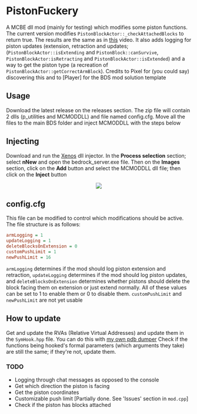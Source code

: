 # PistonFuckery
A MCBE dll mod (mainly for testing) which modifies some piston functions. The current version modifies `PistonBlockActor::_checkAttachedBlocks` to return true. The results are the same as in [this](https://www.youtube.com/watch?v=11b7JH2Pw0c) video. It also adds logging for piston updates (extension, retraction and updates; (`PistonBlockActor::isExtending` and `PistonBlock::canSurvive`, `PistonBlockActor:isRetracting` and `PistonBlockActor::isExtended`) and a way to get the piston type (a recreation of `PistonBlockActor::getCorrectArmBlock`). Credits to Pixel for (you could say) discovering this and to [Player] for the BDS mod solution template

## Usage
Download the latest release on the releases section. The zip file will contain 2 dlls (p_utilities and MCMODDLL) and file named config.cfg. Move all the files to the main BDS folder and inject MCMODDLL with the steps below

## Injecting
Download and run the [Xenos](https://github.com/DarthTon/Xenos) dll injector. In the **Process selection** section; select **nNew** and open the bedrock_server.exe file. Then on the **Images** section, click on the **Add** button and select the MCMODDLL dll file; then click on the **Inject** button

<p align="center">
  <img src="https://user-images.githubusercontent.com/81709312/143133453-861be19d-86f5-4277-be48-488f8263e6cd.png" />
</p>

## config.cfg
This file can be modified to control which modifications should be active. The file structure is as follows:
```ini
armLogging = 1
updateLogging = 1
deleteBlocksOnExtension = 0
customPushLimit = 1
newPushLimit = 16
```
`armLogging` determines if the mod should log piston extension and retraction, `updateLogging` determines if the mod should log piston updates, and `deleteBlocksOnExtension` determines whether pistons should delete the block facing them on extension or just extend normally. All of these values can be set to 1 to enable them or 0 to disable them. `customPushLimit` and `newPushLimit` are not yet usable

## How to update
Get and update the RVAs (Relative Virtual Addresses) and update them in the `SymHook.hpp` file. You can do this with [my own pdb dumper](https://github.com/0x4c37373230/BDumper)  Check if the functions being hooked's formal parameters (which arguments they take) are still the same; if they're not, update them.

### TODO
- Logging through chat messages as opposed to the console
- Get which direction the piston is facing
- Get the piston coordinates
- Customizable push limit [Partially done. See 'Issues' section in `mod.cpp`]
- Check if the piston has blocks attached
